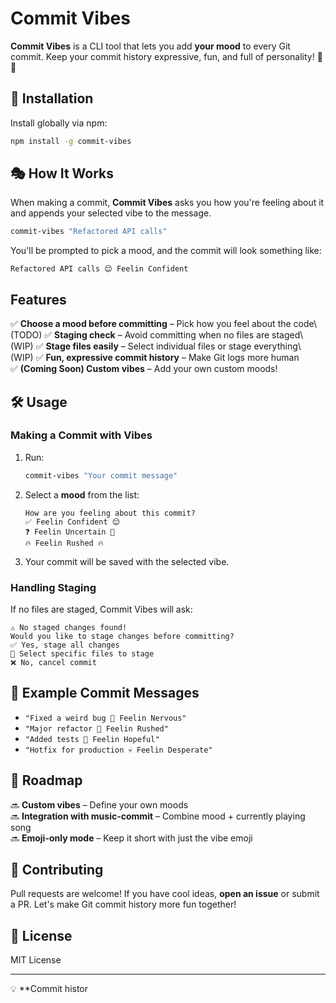 # Commit Vibes

**Commit Vibes** is a CLI tool that lets you add **your mood** to every Git commit. Keep your commit history expressive, fun, and full of personality! 🎵🚀

## 🚀 Installation

Install globally via npm:

```sh
npm install -g commit-vibes
```

## 🎭 How It Works

When making a commit, **Commit Vibes** asks you how you're feeling about it and appends your selected vibe to the message.

```sh
commit-vibes "Refactored API calls"
```

You'll be prompted to pick a mood, and the commit will look something like:

```
Refactored API calls 😌 Feelin Confident
```

## Features

✅ **Choose a mood before committing** – Pick how you feel about the code\ (TODO)
✅ **Staging check** – Avoid committing when no files are staged\ (WIP)
✅ **Stage files easily** – Select individual files or stage everything\ (WIP)
✅ **Fun, expressive commit history** – Make Git logs more human\
✅ **(Coming Soon) Custom vibes** – Add your own custom moods!

## 🛠️ Usage

### **Making a Commit with Vibes**

1. Run:
   ```sh
   commit-vibes "Your commit message"
   ```
2. Select a **mood** from the list:
   ```
   How are you feeling about this commit?
   ✅ Feelin Confident 😌
   ❓ Feelin Uncertain 🤔
   🔥 Feelin Rushed 🔥
   ```
3. Your commit will be saved with the selected vibe.

### **Handling Staging**

If no files are staged, Commit Vibes will ask:

```
⚠️ No staged changes found!
Would you like to stage changes before committing?
✅ Yes, stage all changes
📂 Select specific files to stage
❌ No, cancel commit
```

## 🌟 Example Commit Messages

- `"Fixed a weird bug 😬 Feelin Nervous"`
- `"Major refactor 🚀 Feelin Rushed"`
- `"Added tests 🤞 Feelin Hopeful"`
- `"Hotfix for production 💀 Feelin Desperate"`

## 🎨 Roadmap

🔜 **Custom vibes** – Define your own moods\
🔜 **Integration with music-commit** – Combine mood + currently playing song\
🔜 **Emoji-only mode** – Keep it short with just the vibe emoji

## 🤝 Contributing

Pull requests are welcome! If you have cool ideas, **open an issue** or submit a PR. Let's make Git commit history more fun together!

## 📜 License

MIT License

---

💡 \*\*Commit histor
